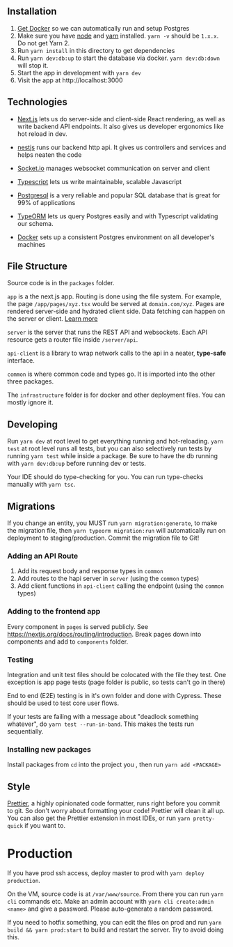 ## Installation

1. [Get Docker](https://docs.docker.com/get-docker/) so we can automatically run and setup Postgres
2. Make sure you have [node](https://nodejs.org/en/download/) and [yarn](https://classic.yarnpkg.com/en/docs/install) installed. `yarn -v` should be `1.x.x`. Do not get Yarn 2.
3. Run `yarn install` in this directory to get dependencies
4. Run `yarn dev:db:up` to start the database via docker. `yarn dev:db:down` will stop it.
5. Start the app in development with `yarn dev`
6. Visit the app at http://localhost:3000

## Technologies

- [Next.js](https://nextjs.org/docs/getting-started) lets us do server-side and client-side React rendering, as well as write backend API endpoints. It also gives us developer ergonomics like hot reload in dev.

- [nestjs](https://nestjs.com/) runs our backend http api. It gives us controllers and services and helps neaten the code

- [Socket.io](https://socket.io/docs/) manages websocket communication on server and client

- [Typescript](https://www.typescriptlang.org/docs/home.html) lets us write maintainable, scalable Javascript

- [Postgresql](https://www.postgresql.org/docs/11/index.html) is a very reliable and popular SQL database that is great for 99% of applications

- [TypeORM](https://typeorm.io/) lets us query Postgres easily and with Typescript validating our schema.

- [Docker](https://www.docker.com/products/docker-desktop) sets up a consistent Postgres environment on all developer's machines

## File Structure

Source code is in the `packages` folder.

`app` is a the next.js app. Routing is done using the file system. For example, the page `/app/pages/xyz.tsx` would be served at `domain.com/xyz`. Pages are rendered server-side and hydrated client side. Data fetching can happen on the server or client. [Learn more](https://nextjs.org/docs/basic-features/data-fetching)

`server` is the server that runs the REST API and websockets. Each API resource gets a router file inside `/server/api`.

`api-client` is a library to wrap network calls to the api in a neater, **type-safe** interface.

`common` is where common code and types go. It is imported into the other three packages.

The `infrastructure` folder is for docker and other deployment files. You can mostly ignore it.

## Developing

Run `yarn dev` at root level to get everything running and hot-reloading. `yarn test` at root level runs all tests, but you can also selectively run tests by running `yarn test` while inside a package. Be sure to have the db running with `yarn dev:db:up` before running dev or tests.

Your IDE should do type-checking for you. You can run type-checks manually with `yarn tsc`.

## Migrations

If you change an entity, you MUST run `yarn migration:generate`, to make the migration file, then `yarn typeorm migration:run` will automatically run on deployment to staging/production. Commit the migration file to Git!

### Adding an API Route

1. Add its request body and response types in `common`
2. Add routes to the hapi server in `server` (using the `common` types)
3. Add client functions in `api-client` calling the endpoint (using the `common` types)

### Adding to the frontend app

Every component in `pages` is served publicly. See https://nextjs.org/docs/routing/introduction. Break pages down into components and add to `components` folder.

### Testing

Integration and unit test files should be colocated with the file they test. One exception is app page tests (page folder is public, so tests can't go in there)

End to end (E2E) testing is in it's own folder and done with Cypress. These should be used to test core user flows.

If your tests are failing with a message about "deadlock something whatever", do `yarn test --run-in-band`. This makes the tests run sequentially.

### Installing new packages

Install packages from `cd` into the project you , then run `yarn add <PACKAGE>`

## Style

[Prettier](https://prettier.io/), a highly opinionated code formatter, runs right before you commit to git. So don't worry about formatting your code! Prettier will clean it all up. You can also get the Prettier extension in most IDEs, or run `yarn pretty-quick` if you want to.

# Production

If you have prod ssh access, deploy master to prod with `yarn deploy production`.

On the VM, source code is at `/var/www/source`. From there you can run `yarn cli` commands etc. Make an admin account with `yarn cli create:admin <name>` and give a password. Please auto-generate a random password.

If you need to hotfix something, you can edit the files on prod and run `yarn build && yarn prod:start` to build and restart the server. Try to avoid doing this.
